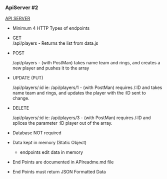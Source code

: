 ### ApiServer #2

[API SERVER](https://frozen-coast-94100.herokuapp.com/api/players)

- Minimum 4 HTTP Types of endpoints
- GET  
   /api/players - Returns the list from data.js
- POST
  
  /api/players - (with PostMan) takes name team and rings, and creates a new player and pushes it to the array

- UPDATE (PUT)
  
  /api/players/:id ie: /api/players/1 - (with PostMan) requires /:ID and  takes name team and rings, and updates the player with the :ID sent to change.
- DELETE
  
  /api/players/:id ie: /api/players/3 - (with PostMan) requires /:ID and  splices the parameter :ID player out of the array.

- Database NOT required
- Data kept in memory (Static Object)
  - endpoints edit data in memory
- End Points are documented in APIreadme.md file

- End Points must return JSON Formatted Data
